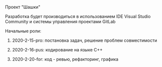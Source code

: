 Проект "Шашки"

Разработка будет производиться в использованием IDE Visual Studio Community и системы управления проектами GitLab

Начальные роли:

1. 2020-2-15-pro: постановка задач, решение проблем совместимости

2. 2020-2-16-pus: кодирование на языке С++

3. 2020-2-20-for: код - ревью, рефакторинг, графика

